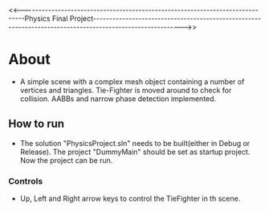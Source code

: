 <<------------------------------------------------------------------------------Physics Final Project---------------------------------------------------------------------------------------------------------->>

# About

- A simple scene with a complex mesh object containing a number of vertices and triangles. Tie-Fighter is moved around to check for collision. AABBs and narrow phase detection implemented. 

## How to run

- The solution "PhysicsProject.sln" needs to be built(either in Debug or Release). The project "DummyMain" should be set as startup project. Now the project can be run.

### Controls

- Up, Left and Right arrow keys to control the TieFighter in th scene.

